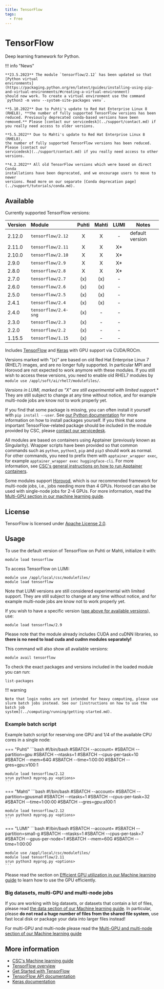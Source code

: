 ```yaml
---
title: TensorFlow
tags:
  - Free
---
```


# TensorFlow

Deep learning framework for Python.

!!! info "News"

    **23.5.2023** The module `tensorflow/2.12` has been updated so that
    [Python virtual
    environments](https://packaging.python.org/en/latest/guides/installing-using-pip-and-virtual-environments/#creating-a-virtual-environment)
    should now work. To create a virtual environment use the command
    `python3 -m venv --system-site-packages venv`.

    **5.10.2022** Due to Puhti's update to Red Hat Enterprise Linux 8
    (RHEL8), **the number of fully supported TensorFlow versions has been
    reduced. Previously deprecated conda-based versions have been
    removed.** Please [contact our servicedesk](../support/contact.md) if
    you really need access to older versions.

    **5.5.2022** Due to Mahti's update to Red Hat Enterprise Linux 8 (RHEL8),
    the number of fully supported TensorFlow versions has been reduced. Please [contact our
    servicedesk](../support/contact.md) if you really need access to other versions.

    **4.2.2022** All old TensorFlow versions which were based on direct Conda
    installations have been deprecated, and we encourage users to move to newer
    versions. Read more on our separate [Conda deprecation page](../support/tutorials/conda.md).


## Available

Currently supported TensorFlow versions:

| Version | Module               | Puhti | Mahti | LUMI | Notes           |
|:--------|:---------------------|:-----:|:-----:|:----:|-----------------|
| 2.12.0  | `tensorflow/2.12`    | X     | X     | -    | default version |
| 2.11.0  | `tensorflow/2.11`    | X     | X     | X*   |                 |
| 2.10.0  | `tensorflow/2.10`    | X     | X     | X*   |                 |
| 2.9.0   | `tensorflow/2.9`     | X     | X     | X*   |                 |
| 2.8.0   | `tensorflow/2.8`     | X     | X     | X*   |                 |
| 2.7.0   | `tensorflow/2.7`     | (x)   | (x)   | -    |                 |
| 2.6.0   | `tensorflow/2.6`     | (x)   | (x)   | -    |                 |
| 2.5.0   | `tensorflow/2.5`     | (x)   | (x)   | -    |                 |
| 2.4.1   | `tensorflow/2.4`     | (x)   | (x)   | -    |                 |
| 2.4.0   | `tensorflow/2.4-sng` | (x)   | -     | -    |                 |
| 2.3.0   | `tensorflow/2.3`     | (x)   | -     | -    |                 |
| 2.2.0   | `tensorflow/2.2`     | (x)   | -     | -    |                 |
| 1.15.5  | `tensorflow/1.15`    | (x)   | -     | -    |                 |

Includes [TensorFlow](https://www.tensorflow.org/) and
[Keras](https://keras.io/) with GPU support via CUDA/ROCm.

Versions marked with "(x)" are based on old Red Hat Enterprise Linux 7
(RHEL7) images, and are no longer fully supported. In particular MPI
and Horovod are not expected to work anymore with these modules. If
you still wish to access these versions, you need to enable old RHEL7
modules by `module use /appl/soft/ai/rhel7/modulefiles/`.

**Versions in LUMI, marked as "X*" are still experimental with limited
support.** They are still subject to change at any time without notice,
and for example multi-node jobs are know not to work properly yet.

If you find that some package is missing, you can often install it yourself with
`pip install --user`. See [our Python
documentation](python.md#installing-python-packages-to-existing-modules) for
more information on how to install packages yourself. If you think that some
important TensorFlow-related package should be included in the module provided
by CSC, please [contact our servicedesk](../support/contact.md).

All modules are based on containers using Apptainer (previously known
as Singularity). Wrapper scripts have been provided so that common
commands such as `python`, `python3`, `pip` and `pip3` should work as
normal. For other commands, you need to prefix them with
`apptainer_wrapper exec`, for example `apptainer_wrapper exec
huggingface-cli`. For more information, see [CSC's general
instructions on how to run Apptainer
containers](../computing/containers/run-existing.md).

Some modules support [Horovod](https://horovod.ai/), which is our recommended
framework for multi-node jobs, i.e., jobs needing more than 4
GPUs. Horovod can also be used with single-node jobs for 2-4 GPUs. For more
information, read the [Multi-GPU section in our machine learning
guide](../support/tutorials/ml-multi.md).


## License

TensorFlow is licensed under [Apache License
2.0](https://github.com/tensorflow/tensorflow/blob/master/LICENSE).

## Usage

To use the default version of TensorFlow on Puhti or Mahti, initialize
it with:

```text
module load tensorflow
```

To access TensorFlow on LUMI:

```text
module use /appl/local/csc/modulefiles/
module load tensorflow
```

Note that LUMI versions are still considered experimental with limited
support. They are still subject to change at any time without notice,
and for example multi-node jobs are know not to work properly yet.

If you wish to have a specific version ([see above for available
versions](#available)), use:

```text
module load tensorflow/2.9
```

Please note that the module already includes CUDA and cuDNN libraries, so
**there is no need to load cuda and cudnn modules separately!**

This command will also show all available versions:

```text
module avail tensorflow
```

To check the exact packages and versions included in the loaded module you can
run:

```text
list-packages
```

!!! warning 

    Note that login nodes are not intended for heavy computing, please use
    slurm batch jobs instead. See our [instructions on how to use the batch job
    system](../computing/running/getting-started.md).

### Example batch script

Example batch script for reserving one GPU and 1/4 of the available CPU cores in
a single node:

=== "Puhti"
    ```bash
    #!/bin/bash
    #SBATCH --account=<project>
    #SBATCH --partition=gpu
    #SBATCH --ntasks=1
    #SBATCH --cpus-per-task=10
    #SBATCH --mem=64G
    #SBATCH --time=1:00:00
    #SBATCH --gres=gpu:v100:1
    
    module load tensorflow/2.12
    srun python3 myprog.py <options>
    ```
    
=== "Mahti"
    ```bash
    #!/bin/bash
    #SBATCH --account=<project>
    #SBATCH --partition=gpusmall
    #SBATCH --ntasks=1
    #SBATCH --cpus-per-task=32
    #SBATCH --time=1:00:00
    #SBATCH --gres=gpu:a100:1
    
    module load tensorflow/2.12
    srun python3 myprog.py <options>
    ```

=== "LUMI"
    ```bash
    #!/bin/bash
    #SBATCH --account=<project>
    #SBATCH --partition=small-g
    #SBATCH --ntasks=1
    #SBATCH --cpus-per-task=7
    #SBATCH --gpus-per-node=1
    #SBATCH --mem=60G
    #SBATCH --time=1:00:00
    
    module use /appl/local/csc/modulefiles/
    module load tensorflow/2.11
    srun python3 myprog.py <options>
    ```

Please read the section on [Efficient GPU utilization in our Machine
learning guide](../support/tutorials/gpu-ml.md) to learn how to use
the GPU efficiently.


### Big datasets, multi-GPU and multi-node jobs

If you are working with big datasets, or datasets that contain a lot
of files, please read [the data section of our Machine learning
guide](../support/tutorials/ml-data.md). In particular, please **do
not read a huge number of files from the shared file system**, use
fast local disk or package your data into larger files instead!

For multi-GPU and multi-node please read the [Multi-GPU and multi-node
section of our Machine learning
guide](../support/tutorials/ml-multi.md)


## More information

- [CSC's Machine learning guide](../support/tutorials/ml-guide.md)
- [TensorFlow overview](https://www.tensorflow.org/overview/)
- [Get Started with TensorFlow](https://www.tensorflow.org/tutorials)
- [TensorFlow API documentation](https://www.tensorflow.org/api_docs/python/tf)
- [Keras documentation](https://keras.io/)
